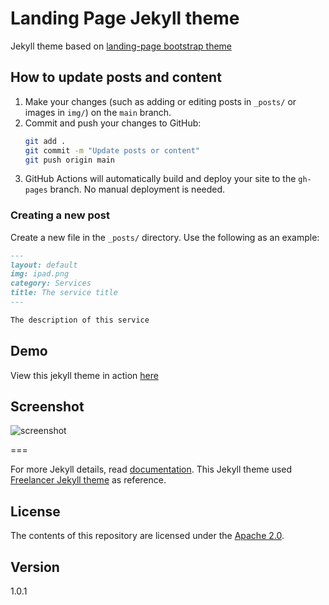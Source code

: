 # Landing Page Jekyll theme

Jekyll theme based on [landing-page bootstrap theme ](http://startbootstrap.com/templates/landing-page/)

## How to update posts and content

1. Make your changes (such as adding or editing posts in `_posts/` or images in `img/`) on the `main` branch.
2. Commit and push your changes to GitHub:
   ```sh
   git add .
   git commit -m "Update posts or content"
   git push origin main
   ```
3. GitHub Actions will automatically build and deploy your site to the `gh-pages` branch. No manual deployment is needed.

### Creating a new post

Create a new file in the `_posts/` directory. Use the following as an example:

```markdown
---
layout: default
img: ipad.png
category: Services
title: The service title
---

The description of this service
```

## Demo

View this jekyll theme in action [here](https://swcool.github.io/landing-page-theme)

## Screenshot

![screenshot](https://raw.githubusercontent.com/swcool/landing-page-theme/master/img/screenshot.png)

===

For more Jekyll details, read [documentation](http://jekyllrb.com/).
This Jekyll theme used [Freelancer Jekyll theme](https://github.com/jeromelachaud/freelancer-theme/) as reference.

## License

The contents of this repository are licensed under the [Apache
2.0](http://www.apache.org/licenses/LICENSE-2.0.html).

## Version

1.0.1
